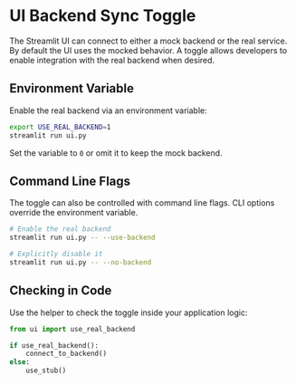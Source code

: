 # UI Backend Sync Toggle

The Streamlit UI can connect to either a mock backend or the real service. By
default the UI uses the mocked behavior. A toggle allows developers to enable
integration with the real backend when desired.

## Environment Variable

Enable the real backend via an environment variable:

```bash
export USE_REAL_BACKEND=1
streamlit run ui.py
```

Set the variable to `0` or omit it to keep the mock backend.

## Command Line Flags

The toggle can also be controlled with command line flags. CLI options override
the environment variable.

```bash
# Enable the real backend
streamlit run ui.py -- --use-backend

# Explicitly disable it
streamlit run ui.py -- --no-backend
```

## Checking in Code

Use the helper to check the toggle inside your application logic:

```python
from ui import use_real_backend

if use_real_backend():
    connect_to_backend()
else:
    use_stub()
```
